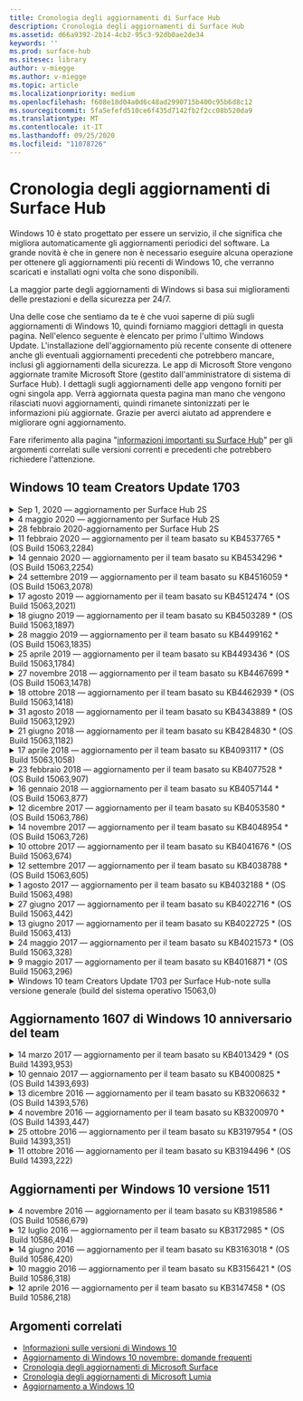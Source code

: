 ```yaml
---
title: Cronologia degli aggiornamenti di Surface Hub
description: Cronologia degli aggiornamenti di Surface Hub
ms.assetid: d66a9392-2b14-4cb2-95c3-92db0ae2de34
keywords: ''
ms.prod: surface-hub
ms.sitesec: library
author: v-miegge
ms.author: v-miegge
ms.topic: article
ms.localizationpriority: medium
ms.openlocfilehash: f608e18d04a0d6c48ad2990715b400c95b6d8c12
ms.sourcegitcommit: 5fa5efefd510ce6f435d7142fb2f2cc08b520da9
ms.translationtype: MT
ms.contentlocale: it-IT
ms.lasthandoff: 09/25/2020
ms.locfileid: "11078726"
---
```

# Cronologia degli aggiornamenti di Surface Hub

Windows 10 è stato progettato per essere un servizio, il che significa che migliora automaticamente gli aggiornamenti periodici del software. La grande novità è che in genere non è necessario eseguire alcuna operazione per ottenere gli aggiornamenti più recenti di Windows 10, che verranno scaricati e installati ogni volta che sono disponibili.

La maggior parte degli aggiornamenti di Windows si basa sui miglioramenti delle prestazioni e della sicurezza per 24/7.

Una delle cose che sentiamo da te è che vuoi saperne di più sugli aggiornamenti di Windows 10, quindi forniamo maggiori dettagli in questa pagina. Nell'elenco seguente è elencato per primo l'ultimo Windows Update. L'installazione dell'aggiornamento più recente consente di ottenere anche gli eventuali aggiornamenti precedenti che potrebbero mancare, inclusi gli aggiornamenti della sicurezza. Le app di Microsoft Store vengono aggiornate tramite Microsoft Store (gestito dall'amministratore di sistema di Surface Hub). I dettagli sugli aggiornamenti delle app vengono forniti per ogni singola app.
Verrà aggiornata questa pagina man mano che vengono rilasciati nuovi aggiornamenti, quindi rimanete sintonizzati per le informazioni più aggiornate. Grazie per averci aiutato ad apprendere e migliorare ogni aggiornamento.

Fare riferimento alla pagina "[informazioni importanti su Surface Hub](https://support.microsoft.com/products/surface-devices/surface-hub)" per gli argomenti correlati sulle versioni correnti e precedenti che potrebbero richiedere l'attenzione.

## Windows 10 team Creators Update 1703

<details>
<summary>Sep 1, 2020 — aggiornamento per Surface Hub 2S</summary>

Questo aggiornamento è specifico di Surface Hub 2S e fornisce gli aggiornamenti del driver e del firmware descritti di seguito:

* Aggiornamento del firmware di Surface SMC-1.177.139.0
  * Migliora gli scenari di ripristino del campo.
* Aggiornamento del firmware di Surface SSD-5.14.139.0
  * Migliora la stabilità del sistema.
* Driver hub di Surface Serial-9.40.139.0
  * Migliora la stabilità del sistema.
</details>

<details>
<summary>4 maggio 2020 — aggiornamento per Surface Hub 2S</summary>

Questo aggiornamento è specifico di Surface Hub 2S e fornisce gli aggiornamenti del driver e del firmware descritti di seguito:

* Driver audio per Surface USB-15.3.6.0
  * Migliora le prestazioni audio direzionali.
* Driver audio per la visualizzazione Intel (R)-10.27.0.5
  * Migliora gli scenari di condivisione dello schermo.
* Driver di grafica Intel (R)-26.20.100.7263
  * Migliora la stabilità del sistema.
* Driver di sistema Surface-1.7.139.0
  * Migliora la stabilità del sistema.
* Aggiornamento del firmware di Surface SMC-1.176.139.0
  * Migliora la stabilità del sistema.
</details>

<details>
<summary>28 febbraio 2020-aggiornamento per Surface Hub 2S</summary>

Questo aggiornamento è specifico di Surface Hub 2S e fornisce gli aggiornamenti del driver e del firmware descritti di seguito:

* Driver di integrazione della superficie-13.46.139.0 
  * Migliora gli scenari di luminosità dello schermo.
* Driver di interfaccia di Intel (R) Management Engine-1914.12.0.1256
  * Migliora la stabilità del sistema.
* Aggiornamento del firmware di Surface SMC-1.161.139.0
  * Migliora le prestazioni della batteria della penna.
* Aggiornamento di Surface UEFI-694.2938.768.0
  * Migliora la stabilità del sistema.
</details>

<details>
<summary>11 febbraio 2020 — aggiornamento per il team basato su KB4537765 * (OS Build 15063,2284)</summary>

Questo aggiornamento per Surface Hub include miglioramenti della qualità e correzioni per la sicurezza. Gli aggiornamenti principali per Surface Hub, non già descritti nella [cronologia degli aggiornamenti di Windows 10](https://support.microsoft.com/help/4018124/windows-10-update-history), includono:

* Risolve un problema in cui l'hub 2S non può essere sentito bene dagli altri partecipanti durante le chiamate Skype for business.
* Migliora l'affidabilità per alcuni scenari di utilizzo della lingua araba, ebraica e di altro linguaggio RTL in Surface Hub.

Fare riferimento alla guida per l' [amministratore di Surface Hub](https://docs.microsoft.com/surface-hub/) per abilitare/disabilitare le funzionalità e i servizi del dispositivo.
*[KB4537765](https://support.microsoft.com/help/4537765)
</details>

<details>
<summary>14 gennaio 2020 — aggiornamento per il team basato su KB4534296 * (OS Build 15063,2254)</summary>

Questo aggiornamento per Surface Hub include miglioramenti della qualità e correzioni per la sicurezza. Gli aggiornamenti principali per Surface Hub, non già descritti nella [cronologia degli aggiornamenti di Windows 10](https://support.microsoft.com/help/4018124/windows-10-update-history), includono:

* Risolve un problema con la raccolta di log per Microsoft Surface Hub 2S.

Fare riferimento alla guida per l' [amministratore di Surface Hub](https://docs.microsoft.com/surface-hub/) per abilitare/disabilitare le funzionalità e i servizi del dispositivo.
*[KB4534296](https://support.microsoft.com/help/4534296)
</details>

<details>
<summary>24 settembre 2019 — aggiornamento per il team basato su KB4516059 * (OS Build 15063,2078)</summary>

Questo aggiornamento per Surface Hub include miglioramenti della qualità e correzioni per la sicurezza. Gli aggiornamenti principali per Surface Hub, non già descritti nella [cronologia degli aggiornamenti di Windows 10](https://support.microsoft.com/help/4018124/windows-10-update-history), includono:

 * Aggiornare la pagina impostazioni di ripristino di Surface Hub 2S per riflettere accuratamente le opzioni di ripristino.
 * Aggiornare la schermata iniziale di Surface Hub 2S per migliorare la riconoscibilità del dispositivo.
 * È stato risolto un problema con la visualizzazione in modo non corretto dello sfondo di Windows Team Shell.
 * È stato risolto un problema con la persistenza del layout del menu Start quando è stato configurato tramite MDM.
 * È stato risolto un problema in Microsoft Edge che si verifica quando si esplorano alcuni siti Web interni.
 * È stato risolto un problema in Skype for business che si verifica quando si presenta in modalità schermo intero.

Fare riferimento alla guida per l' [amministratore di Surface Hub](https://docs.microsoft.com/surface-hub/) per abilitare/disabilitare le funzionalità e i servizi del dispositivo.
*[KB4503289](https://support.microsoft.com/help/4503289)
</details>

<details>
<summary>17 agosto 2019 — aggiornamento per il team basato su KB4512474 * (OS Build 15063,2021)</summary>

Questo aggiornamento per Surface Hub include miglioramenti della qualità e correzioni per la sicurezza. Gli aggiornamenti principali per Surface Hub, non già descritti nella [cronologia degli aggiornamenti di Windows 10](https://support.microsoft.com/help/4018124/windows-10-update-history), includono:

 * Assicura che il video su Hub 2S sia impostato su "Duplica".
 * Migliora l'affidabilità per alcuni scenari di utilizzo della lingua araba in Surface Hub.

Fare riferimento alla guida per l' [amministratore di Surface Hub](https://docs.microsoft.com/surface-hub/) per abilitare/disabilitare le funzionalità e i servizi del dispositivo.
*[KB4503289](https://support.microsoft.com/help/4503289)
 </details>

<details>
<summary>18 giugno 2019 — aggiornamento per il team basato su KB4503289 * (OS Build 15063,1897)</summary>

Questo aggiornamento per Surface Hub include miglioramenti della qualità e correzioni per la sicurezza. Gli aggiornamenti principali per Surface Hub, non già descritti nella [cronologia degli aggiornamenti di Windows 10](https://support.microsoft.com/help/4018124/windows-10-update-history), includono:

* Risolve un problema che impedisce a un utente di accedere a un dispositivo Microsoft Surface Hub con un account di Azure Active Directory. Questo problema si verifica perché una sessione precedente non è terminata correttamente.
* Aggiunge il supporto per le connessioni TLS 1,2 ai provider di identità e Exchange negli scenari di configurazione dell'account del dispositivo.
* Correzioni per migliorare l'affidabilità dell'app di diagnostica hardware in hub 2S. 
* Correzione per migliorare la coerenza dell'esperienza di configurazione della prima esecuzione in hub 2S. 

Fare riferimento alla guida per l' [amministratore di Surface Hub](https://docs.microsoft.com/surface-hub/) per abilitare/disabilitare le funzionalità e i servizi del dispositivo.
*[KB4503289](https://support.microsoft.com/help/4503289)
</details>

<details>
<summary>28 maggio 2019 — aggiornamento per il team basato su KB4499162 * (OS Build 15063,1835)</summary>

Questo aggiornamento per Surface Hub include miglioramenti della qualità e correzioni per la sicurezza. Gli aggiornamenti principali per Surface Hub, non già descritti nella [cronologia degli aggiornamenti di Windows 10](https://support.microsoft.com/help/4018124/windows-10-update-history), includono:

* Assicura che agli utenti di Surface Hub non venga chiesto di immettere le credenziali del proxy dopo che è stata abilitata la funzionalità "Usa credenziali account dispositivo".
* Risolve un problema in cui le connessioni Skype non riescono periodicamente perché l'audio/video non usa il proxy corretto.
* Aggiunge il supporto per TLS 1,2 in Skype for business.
* Risolve un errore di connessione SIP nel client Skype quando il server Skype ha disabilitato TLS 1,0 o TLS 1,1.

Fare riferimento alla guida per l' [amministratore di Surface Hub](https://docs.microsoft.com/surface-hub/) per abilitare/disabilitare le funzionalità e i servizi del dispositivo.
*[KB4499162](https://support.microsoft.com/help/4499162)
</details>

<details>
<summary>25 aprile 2019 — aggiornamento per il team basato su KB4493436 * (OS Build 15063,1784)</summary>

Questo aggiornamento per Surface Hub include miglioramenti della qualità e correzioni per la sicurezza. Gli aggiornamenti principali per Surface Hub, non già descritti nella [cronologia degli aggiornamenti di Windows 10](https://support.microsoft.com/help/4018124/windows-10-update-history), includono:

* Risolve i problemi di sincronizzazione video e audio con alcuni dispositivi USB connessi all'hub Surface.

Fare riferimento alla guida per l' [amministratore di Surface Hub](https://docs.microsoft.com/surface-hub/) per abilitare/disabilitare le funzionalità e i servizi del dispositivo.
*[KB4493436](https://support.microsoft.com/help/4493436)
</details>

<details>
<summary>27 novembre 2018 — aggiornamento per il team basato su KB4467699 * (OS Build 15063,1478)</summary>

Questo aggiornamento per Surface Hub include miglioramenti della qualità e correzioni per la sicurezza. Gli aggiornamenti principali per Surface Hub, non già descritti nella [cronologia degli aggiornamenti di Windows 10](https://support.microsoft.com/help/4018124/windows-10-update-history), includono:

* Risolve un problema che impedisce ad alcuni utenti di accedere a "riunioni e file personali".

Fare riferimento alla guida per l' [amministratore di Surface Hub](https://docs.microsoft.com/surface-hub/) per abilitare/disabilitare le funzionalità e i servizi del dispositivo.
*[KBKB4467699](https://support.microsoft.com/help/KB4467699)
</details>

<details>
<summary>18 ottobre 2018 — aggiornamento per il team basato su KB4462939 * (OS Build 15063,1418)</summary>

Questo aggiornamento per Surface Hub include miglioramenti della qualità e correzioni per la sicurezza. Gli aggiornamenti principali per Surface Hub, non già descritti nella [cronologia degli aggiornamenti di Windows 10](https://support.microsoft.com/help/4018124/windows-10-update-history), includono:

* Correzioni per Skype for business: 
  * Risolve il problema di connessione Skype for business durante la ripresa da Sleep
  * Risolve il problema della connessione di rete Skype for business, quando il dispositivo è connesso a Internet
  * Risolve l'arresto anomalo di Skype for business durante la ricerca di utenti dalla directory
* Risolve il problema in cui l'hub riporta erroneamente "nessuna connessione Internet" in ambienti proxy aziendali.
* È stata implementata una funzionalità che consente ai clienti di eseguire l'operazione in una nuova esperienza lavagna.

Fare riferimento alla guida per l' [amministratore di Surface Hub](https://docs.microsoft.com/surface-hub/) per abilitare/disabilitare le funzionalità e i servizi del dispositivo.
*[KB4462939](https://support.microsoft.com/help/4462939)
</details>

<details>
<summary>31 agosto 2018 — aggiornamento per il team basato su KB4343889 * (OS Build 15063,1292)</summary>

Questo aggiornamento per Surface Hub include miglioramenti della qualità e correzioni per la sicurezza. Gli aggiornamenti principali per Surface Hub, non già descritti nella [cronologia degli aggiornamenti di Windows 10](https://support.microsoft.com/help/4018124/windows-10-update-history), includono:

* Aggiunge il supporto per Microsoft Teams
* Risolve il problema di gestione delle attività con la registrazione di Intune
* Consente agli amministratori di disabilitare la messaggistica istantanea e i servizi di posta elettronica per l'hub
* Ulteriori correzioni di bug e miglioramenti dell'affidabilità per l'app di Surface Hub Skype for business

Fare riferimento alla guida per l' [amministratore di Surface Hub](https://docs.microsoft.com/surface-hub/) per abilitare/disabilitare le funzionalità e i servizi del dispositivo.
*[KB4343889](https://support.microsoft.com/help/4343889)
</details>

<details>
<summary>21 giugno 2018 — aggiornamento per il team basato su KB4284830 * (OS Build 15063,1182)</summary>

Questo aggiornamento per Surface Hub include miglioramenti della qualità e correzioni per la sicurezza. Gli aggiornamenti principali per Surface Hub, non già descritti nella [cronologia degli aggiornamenti di Windows 10](https://support.microsoft.com/help/4018124/windows-10-update-history), includono:

* Modifica della telemetria per il supporto dei requisiti di PILR in EMEA

Fare riferimento alla guida per l' [amministratore di Surface Hub](https://docs.microsoft.com/surface-hub/) per abilitare/disabilitare le funzionalità e i servizi del dispositivo.
*[KB4284830](https://support.microsoft.com/help/KB4284830)
</details>

<details>
<summary>17 aprile 2018 — aggiornamento per il team basato su KB4093117 * (OS Build 15063,1058)</summary>

Questo aggiornamento per Surface Hub include miglioramenti della qualità e correzioni per la sicurezza. Gli aggiornamenti principali per Surface Hub, non già descritti nella [cronologia degli aggiornamenti di Windows 10](https://support.microsoft.com/help/4018124/windows-10-update-history), includono:

* Risolve un problema di proiezione cablata
* Abilita l'aggiornamento in blocco per determinati criteri MDM (Mobile Device Management)
* Risolve il problema con il telefono con chiamate internazionali
* Risolvere i problemi di risoluzione delle immagini quando 2 hub di Surface si uniscono alla stessa riunione
* Risolve l'errore di gestione dei certificati OMS (Operations Management Suite)
* Risolve un problema di sicurezza quando si pulisce alla fine di una sessione
* Indirizzi Miracast problema, quando Surface Hub viene specificato per i canali da 149 a 165
  * I canali da 149 a 165 continueranno a essere inutilizzabili in Europa, Giappone o Israele a causa di normative governative regionali

Fare riferimento alla guida per l' [amministratore di Surface Hub](https://docs.microsoft.com/surface-hub/) per abilitare/disabilitare le funzionalità e i servizi del dispositivo.
*[KB4093117](https://support.microsoft.com/help/4093117)
</details>

<details>
<summary>23 febbraio 2018 — aggiornamento per il team basato su KB4077528 * (OS Build 15063,907)</summary>

Questo aggiornamento per Surface Hub include miglioramenti della qualità e correzioni per la sicurezza. Gli aggiornamenti principali per Surface Hub, non già descritti nella [cronologia degli aggiornamenti di Windows 10](https://support.microsoft.com/help/4018124/windows-10-update-history), includono:

* Risolto un problema per cui le impostazioni MDM non venivano applicate correttamente
* Processo di pulizia migliorato

Fare riferimento alla guida per l' [amministratore di Surface Hub](https://docs.microsoft.com/surface-hub/) per abilitare/disabilitare le funzionalità e i servizi del dispositivo.
*[KB4077528](https://support.microsoft.com/help/4077528)
</details>

<details>
<summary>16 gennaio 2018 — aggiornamento per il team basato su KB4057144 * (OS Build 15063,877)</summary>

Questo aggiornamento per Surface Hub include miglioramenti della qualità e correzioni per la sicurezza. Gli aggiornamenti principali per Surface Hub, non già descritti nella [cronologia degli aggiornamenti di Windows 10](https://support.microsoft.com/help/4018124/windows-10-update-history), includono:

* Aggiunge la possibilità di gestire il layout di riquadro del menu Start tramite MDM
* Correzione di bug MDM sulla configurazione della rotazione delle password

Fare riferimento alla guida per l' [amministratore di Surface Hub](https://docs.microsoft.com/surface-hub/) per abilitare/disabilitare le funzionalità e i servizi del dispositivo.
*[KB4057144](https://support.microsoft.com/help/4057144)
</details>

<details>
<summary>12 dicembre 2017 — aggiornamento per il team basato su KB4053580 * (OS Build 15063,786)</summary>

Questo aggiornamento per Surface Hub include miglioramenti della qualità e correzioni per la sicurezza. Gli aggiornamenti principali per Surface Hub, non già descritti nella [cronologia degli aggiornamenti di Windows 10](https://support.microsoft.com/help/4018124/windows-10-update-history), includono:

* Risolve i flash video della fotocamera (strappi o sfarfallio) durante le chiamate Skype for business
* Risolve il problema di ID SSD centro notifiche

Fare riferimento alla guida per l' [amministratore di Surface Hub](https://docs.microsoft.com/surface-hub/) per abilitare/disabilitare le funzionalità e i servizi del dispositivo.
*[KB4053580](https://support.microsoft.com/help/4053580)
</details>

<details>
<summary>14 novembre 2017 — aggiornamento per il team basato su KB4048954 * (OS Build 15063,726)</summary>

Questo aggiornamento per Surface Hub include miglioramenti della qualità e correzioni per la sicurezza. Gli aggiornamenti principali per Surface Hub, non già descritti nella [cronologia degli aggiornamenti di Windows 10](https://support.microsoft.com/help/4018124/windows-10-update-history), includono:

* Aggiornamento delle funzionalità che consente ai clienti di abilitare l'autenticazione di rete cablata 802.1 x usando i criteri MDM.
* Un aggiornamento delle caratteristiche che consente agli utenti di selezionare dinamicamente un'applicazione di loro scelta quando si apre un file.
* Correzione che garantisce che la pulizia della sessione finale rimuova completamente tutte le connessioni tra l'account dell'utente e il dispositivo.
* Correzione delle prestazioni che migliora il tempo di pulizia e il tempo di connessione Miracast.
* Introduce un facile utilizzo dell'autenticazione durante le riunioni ad-Garrett.
* Correzione che consente ai componenti del servizio di usare lo stesso proxy configurato in tutto il dispositivo.
* Riduce e protegge in modo più completo la telemetria trasmessa dal dispositivo, riducendo l'utilizzo della larghezza di banda.
* Consente a una funzionalità che consente agli utenti di inviare un feedback a Microsoft dopo la conclusione di una riunione.

Fare riferimento alla guida per l' [amministratore di Surface Hub](https://docs.microsoft.com/surface-hub/) per abilitare/disabilitare le funzionalità e i servizi del dispositivo.
*[KB4048954](https://support.microsoft.com/help/4048954)
</details>

<details>
<summary>10 ottobre 2017 — aggiornamento per il team basato su KB4041676 * (OS Build 15063,674)</summary>

Questo aggiornamento per Surface Hub include miglioramenti della qualità e correzioni per la sicurezza. Gli aggiornamenti principali per Surface Hub, non già descritti nella [cronologia degli aggiornamenti di Windows 10](https://support.microsoft.com/help/4018124/windows-10-update-history), includono:

* Skype for Business
  * Risolve il problema che richiede il riavvio di un dispositivo durante la ripresa dal sonno.
  * Risolve un problema per cui i contatti esterni non sono stati risolti tramite l'account Hub Skype online.
* PowerPoint
  * Risolve un problema in cui alcune presentazioni di PowerPoint non si proiettano in hub.
* Generale
  * Risolvere il problema per cui non è stato possibile disabilitare la porta USB dall'amministratore di sistema.

*[KB4041676](https://support.microsoft.com/help/4041676)
</details>

<details>
<summary>12 settembre 2017 — aggiornamento per il team basato su KB4038788 * (OS Build 15063,605) </summary>

Questo aggiornamento per Surface Hub include miglioramenti della qualità e correzioni per la sicurezza. Gli aggiornamenti principali per Surface Hub, non già descritti nella [cronologia degli aggiornamenti di Windows 10](https://support.microsoft.com/help/4018124/windows-10-update-history), includono:

* Sicurezza
  * Risolve il problema con BitLocker quando il dispositivo viene riattivato dalla sospensione.
* Generale
  * Riduce la frequenza/quantità di telemetria per l'integrità del dispositivo e migliora le prestazioni del sistema.
  * Risolve un problema che impediva al dispositivo di raccogliere i registri di sistema.

*[KB4038788](https://support.microsoft.com/help/4038788)
</details>

<details>
<summary>1 agosto 2017 — aggiornamento per il team basato su KB4032188 * (OS Build 15063,498)</summary>

* Skype for Business 
  * Risolve il problema di accesso di Skype for business, che richiede Riprova o riavvia il sistema.
  * Risolve il tempo di riunione di Skype for business che viene visualizzato in modo non corretto.
  * Correzioni per migliorare l'affidabilità degli hub di Surface per Skype for business.

*[KB4032188](https://support.microsoft.com/help/4032188)
</details>

<details>
<summary>27 giugno 2017 — aggiornamento per il team basato su KB4022716 * (OS Build 15063,442)</summary>

Questo aggiornamento per Surface Hub include miglioramenti della qualità e correzioni per la sicurezza. Gli aggiornamenti principali per Surface Hub, non già descritti nella [cronologia degli aggiornamenti di Windows 10](https://support.microsoft.com/help/4018124/windows-10-update-history), includono:

* L'indirizzo del driver NVIDIA si arresta in modo anomalo e può richiedere il blocco di Surface Hub di 84, che richiede un riavvio manuale.
* Risolto un problema per cui alcune app non vengono avviate in un hub di Surface di 84.

*[KB4022716](https://support.microsoft.com/help/4022716)
</details>

<details>
<summary>13 giugno 2017 — aggiornamento per il team basato su KB4022725 * (OS Build 15063,413)</summary>

Questo aggiornamento per Surface Hub include miglioramenti della qualità e correzioni per la sicurezza. Gli aggiornamenti principali per Surface Hub, non già descritti nella [cronologia degli aggiornamenti di Windows 10](https://support.microsoft.com/help/4018124/windows-10-update-history), includono:

* Generale
  * Problemi di eliminazione dell'input penna risolti con le penne
  * Risolto il problema causando il tempo esteso alla riunione "cleanup"

*[KB4022725](https://support.microsoft.com/help/4022725)
</details>

<details>
<summary>24 maggio 2017 — aggiornamento per il team basato su KB4021573 * (OS Build 15063,328)</summary>

Questo aggiornamento per Surface Hub include miglioramenti della qualità e correzioni per la sicurezza. Gli aggiornamenti principali per Surface Hub, non già descritti nella [cronologia degli aggiornamenti di Windows 10](https://support.microsoft.com/help/4018124/windows-10-update-history), includono:

* Generale
  * Problema risolto con la conservazione delle impostazioni proxy durante il problema di aggiornamento

*[KB4021573](https://support.microsoft.com/help/4021573)
</details>

<details>
<summary>9 maggio 2017 — aggiornamento per il team basato su KB4016871 * (OS Build 15063,296)</summary>

Questo aggiornamento per Surface Hub include miglioramenti della qualità e correzioni per la sicurezza. Gli aggiornamenti principali per Surface Hub, non già descritti nella [cronologia degli aggiornamenti di Windows 10](https://support.microsoft.com/help/4018124/windows-10-update-history), includono:

* Generale
  * Problema del ciclo di sospensione/riattivazione risolto
  * Risolti diversi problemi di ripristino e recupero
  * Problema della scheda cronologia aggiornamenti risolti
  * Problema di avvio del servizio Miracast risolto
* App
  * Errore di aggiornamento pacchetto dell'app risolto

*[KB4016871](https://support.microsoft.com/help/4016871)
</details>

<details>
<summary>Windows 10 team Creators Update 1703 per Surface Hub-note sulla versione generale (build del sistema operativo 15063,0)</summary>

Questo aggiornamento per Surface Hub include miglioramenti della qualità e correzioni per la sicurezza. Gli aggiornamenti principali per Surface Hub, non già descritti nella [cronologia degli aggiornamenti di Windows 10](https://support.microsoft.com/help/4018124/windows-10-update-history), includono:

* Evoluzione dell'esperienza dello schermo di grandi dimensioni 
  * È stato migliorato il carosello delle riunioni in benvenuto e inizio
  * Partecipare alle riunioni e terminare la sessione direttamente dal menu Start
  * Le app possono usare più dello schermo durante una sessione
  * Controlli Skype semplificati
  * Meccanismi migliorati per fornire feedback
* Accedere al contenuto personale *
  * Single Sign-on personale da Welcome o Start
  * Partecipare alle riunioni e terminare la sessione direttamente dal menu Start
  * Accedere ai file personali tramite OneDrive for business direttamente dall'inizio
  * Accesso a un partecipante prepopolato
  * Flussi di autenticazione semplificati con l'app "Authenticator" * *
* Distribuzione & gestibilità 
  * Esperienza di configurazione semplificata tramite il provisioning bulk
  * Servizio recupero dispositivi basato su cloud
  * Supporto del certificato client aziendale
  * Supporto delle credenziali proxy migliorate
  * Supporto della configurazione di Skype Quality of Service (QoS) aggiunto e/Improved
  * Aggiunta della possibilità di impostare il volume di dispositivo predefinito nelle impostazioni
  * Supporto MDM migliorato per [le impostazioni](https://docs.microsoft.com/surface-hub/remote-surface-hub-management) di Surface Hub
* Sicurezza migliorata 
  * Aggiunta della possibilità di limitare le unità USB solo a BitLocker
  * Aggiunta della possibilità di disabilitare le porte USB tramite MDM
  * Aggiunta la possibilità di disabilitare la funzionalità "Riprendi sessione" in timeout
  * Aggiunta del supporto 802.1 x cablato
* Audio e proiezione
  * Miglioramenti del Dolby audio "Human speaker"
  * Riduci "tocco penna" quando si usa la penna durante le chiamate Skype for business
  * Aggiunto il supporto per le connessioni di infrastruttura Miracast
* Correzioni di affidabilità e prestazioni
  * Risolti diversi problemi di ripristino e recupero
  * Problema di autenticazione di Exchange Hub risolto quando si utilizzano i certificati client
  * Migliorata la connessione di rete Wi-Fi e la stabilità delle credenziali
  * Risolto il problema dell'audio Miracast e della sincronizzazione durante la riproduzione di video
  * Impostazione inclusa per disabilitare il comportamento di connessione automatica

* La funzionalità Single Sign-in richiede l'uso di Office365 e OneDrive for business * * fare riferimento alla guida per gli amministratori per i requisiti di servizio

</details>

## Aggiornamento 1607 di Windows 10 anniversario del team

<details>
<summary>14 marzo 2017 — aggiornamento per il team basato su KB4013429 * (OS Build 14393,953)</summary>

Questo aggiornamento per Surface Hub include miglioramenti della qualità e correzioni per la sicurezza. Gli aggiornamenti principali per Surface Hub, non già descritti nella [cronologia degli aggiornamenti di Windows 10](https://support.microsoft.com/help/4018124/windows-10-update-history), includono:

* Generale
  * Correzione della sicurezza per Esplora file per impedire l'esplorazione di percorsi di file con restrizioni
* Skype for Business
  * Correggere la latenza durante la condivisione dello schermo basata su desktop remoto

*[KB4013429](https://support.microsoft.com/help/4013429)
</details>

<details>
<summary>10 gennaio 2017 — aggiornamento per il team basato su KB4000825 * (OS Build 14393,693)</summary>

Questo aggiornamento per Surface Hub include miglioramenti della qualità e correzioni per la sicurezza. Gli aggiornamenti principali per Surface Hub, non già descritti nella [cronologia degli aggiornamenti di Windows 10](https://support.microsoft.com/help/4018124/windows-10-update-history), includono:

* Abilitazione della selezione dei layout di tastiera di 106/109 per l'uso con le tastiere giapponesi fisiche

*[KB4000825](https://support.microsoft.com/help/4000825)
</details>

<details>
<summary>13 dicembre 2016 — aggiornamento per il team basato su KB3206632 * (OS Build 14393,576)</summary>

Questo aggiornamento per Surface Hub include miglioramenti della qualità e correzioni per la sicurezza. Gli aggiornamenti principali per Surface Hub, non già descritti nella [cronologia degli aggiornamenti di Windows 10](https://support.microsoft.com/help/4018124/windows-10-update-history), includono:

* Risolve il problema della distorsione audio della connessione cablata

*[KB3206632](https://support.microsoft.com/help/3206632)
</details>

<details>
<summary>4 novembre 2016 — aggiornamento per il team basato su KB3200970 * (OS Build 14393,447)</summary>

Questo aggiornamento per l'aggiornamento dell'anniversario del team di Windows 10 (versione 1607) per Surface Hub include miglioramenti della qualità e correzioni della sicurezza. Gli aggiornamenti principali per Surface Hub, non già descritti nella [cronologia degli aggiornamenti di Windows 10](https://support.microsoft.com/help/4018124/windows-10-update-history), includono:

* Correzioni di bug di Skype for business per migliorare l'affidabilità

*[KB3200970](https://support.microsoft.com/help/3200970)
</details>

<details>
<summary>25 ottobre 2016 — aggiornamento per il team basato su KB3197954 * (OS Build 14393,351)</summary>

Questo aggiornamento per Surface Hub include miglioramenti della qualità e correzioni per la sicurezza. Gli aggiornamenti principali per Surface Hub, non già descritti nella [cronologia degli aggiornamenti di Windows 10](https://support.microsoft.com/help/4018124/windows-10-update-history), includono:

* Abilitazione della nuova funzionalità Sleep in OS e BIOS per ridurre il consumo di energia dell'hub Surface e migliorare l'affidabilità a lungo termine
* Generale
  * Risolve gli scenari in cui la tastiera su schermo a volte non viene visualizzata
  * Risolve il turno di applicazione lavagna che si verifica occasionalmente durante l'apertura di una riunione pianificata
  * Risolve il problema che impedisce agli amministratori di modificare la password di amministratore locale, dopo che il dispositivo è stato reimpostato
  * Problema di risoluzione del BIOS modifica con il rilevamento della barra di stato durante il ripristino del dispositivo
  * Aggiornamento UEFI per risolvere i problemi di spegnimento

*[KB3197954](https://support.microsoft.com/help/3197954)
</details>

<details>
<summary>11 ottobre 2016 — aggiornamento per il team basato su KB3194496 * (OS Build 14393,222)</summary>

Questo aggiornamento porta l'aggiornamento dell'anniversario del team di Windows 10 a Surface Hub e include miglioramenti della qualità e correzioni della sicurezza. Il dispositivo sarà in esecuzione Windows 10 versione 1607 dopo l'installazione. Gli aggiornamenti principali per Surface Hub, non già descritti nella [cronologia degli aggiornamenti di Windows 10](https://support.microsoft.com/help/4018124/windows-10-update-history), includono:

* Skype for Business
  * Miglioramenti delle prestazioni quando si partecipa a riunioni, inclusi i problemi quando si partecipa a una riunione con gli account federati
  * Supporto per la condivisione dello schermo basato su video (VBSS) ora disponibile in Skype for business per Surface Hub
  * Disconnessione risolta dopo 5 minuti di un problema di tempo di inattività
  * Errore di condivisione dello schermo di Skype hub-to-Hub risolto
  * Miglioramenti apportati a Skype video, tra cui:
    * Perdita di video durante la riunione con più relatori video
    * Ritaglio video durante le chiamate
    * Il video della chiamata in uscita non viene visualizzato per altri partecipanti
  * Problema risolto con l'errore di accesso UPN
  * Problema risolto con il tastierino telefonico durante l'uso delle chiamate SIP (Session Initiation Protocol)
* Lavagna
  * L'utente può ora salvare e richiamare le sessioni di lavagna usando il servizio online di OneDrive (tramite funzionalità di condivisione)
  * Migliorata l'avvio della lavagna quando si rimuove la penna dal Dock
* App
  * App OneDrive preinstallata per l'accesso ai file personali e di lavoro
  * App Foto preinstallate, per visualizzare foto e video
  * App PowerBI preinstallata per visualizzare i dashboard
  * Le app di Office-Word, Excel, PowerPoint-sono tutte abilitate per l'input penna
  * Edge in Surface hub ora supporta i siti Web basati su Flash
* Generale
  * Selezione del dispositivo audio abilitato (per gli hub di superficie collegati con dispositivi audio esterni)
  * Supporto abilitato per HDCP in un connettore di output DisplayPort
  * L'interfaccia utente di sistema cambia in impostazioni per l'ottimizzazione dell'usabilità (fare riferimento alle guide per gli [utenti e gli amministratori](https://www.microsoft.com/surface/support/surface-hub) per ulteriori dettagli)
  * Correzioni di bug e ottimizzazioni delle prestazioni per velocizzare il flusso di accesso di Azure Active Directory
  * Tempi significativamente migliorati per reimpostare e ripristinare un hub Surface
  * L'interfaccia utente di Windows Defender è stata aggiunta all'interno delle impostazioni
  * Tocco di UX migliorato per iniziare
  * Supporto abilitato per una proiezione wireless superiore a 1080p tramite Miracast, su dispositivi supportati
  * Risolto "non c'è connessione Internet" e "gli appuntamenti potrebbero non essere aggiornati" Stati di notifica falsi dall'avvio
  * Maggiore affidabilità della tastiera su schermo
  * Supporto aggiuntivo per la creazione di pacchetti di provisioning di Surface Hub con Windows Imaging & Configuration designer (ICD) e una soluzione migliorata per il monitoraggio degli hub Surface in Operations Management Suite (OMS)

*[KB3194496](https://support.microsoft.com/help/3194496)
</details>

## Aggiornamenti per Windows 10 versione 1511

<details>
<summary>4 novembre 2016 — aggiornamento per il team basato su KB3198586 * (OS Build 10586,679)</summary>

Questo aggiornamento per il team di Windows 10 (versione 1511) a Surface Hub include miglioramenti della qualità e correzioni di sicurezza delineati nella [cronologia degli aggiornamenti di Windows 10](https://support.microsoft.com/help/4018124/windows-10-update-history). Questo aggiornamento non contiene elementi specifici per il mozzo della superficie.

*[KB3198586](https://support.microsoft.com/help/3198586)
</details>

<details>
<summary>12 luglio 2016 — aggiornamento per il team basato su KB3172985 * (OS Build 10586,494)</summary>

Questo aggiornamento include miglioramenti della qualità e correzioni per la sicurezza. In questo aggiornamento non vengono introdotte nuove funzionalità del sistema operativo. Le modifiche chiave specifiche per l'hub Surface (quelle non già incluse nella [cronologia degli aggiornamenti di Windows 10](https://support.microsoft.com/help/4018124/windows-10-update-history)) includono:

* Risolto un problema che causava arresti anomali di sistema Windows
* Risolto un problema che causava un arresto anomalo del bordo
* Risolto un problema che causa un arresto anomalo del servizio
* Risolto un problema per cui alcuni dati dell'app non sono stati rimossi correttamente dopo una sessione
* Driver NFC aggiornato di Broadcom per migliorare le prestazioni NFC
* Aggiornamento del driver Wi-Fi Marvell per migliorare le prestazioni di Miracast
* Driver Nvidia aggiornato per correggere un bug di visualizzazione in cui 84 "i dispositivi di Surface Hub mostrano contenuto Dim o fuzzy
* Sono stati risolti numerosi problemi di Skype for business, tra cui: 
  * Problema che ha causato la disconnessione di Skype for business durante le riunioni
  * Problema in cui gli utenti non hanno potuto partecipare alle riunioni quando l'organizzatore della riunione era in una configurazione federata
  * Abilitazione della condivisione delle applicazioni Skype for business
  * Problema che ha causato un arresto anomalo dell'applicazione Skype
* Aggiunta di un prompt in "Impostazioni" per informare gli utenti che il sistema operativo può essere danneggiato se il ripristino del dispositivo viene interrotto prima del completamento

*[KB3172985](https://support.microsoft.com/help/3172985)
</details>

<details>
<summary>14 giugno 2016 — aggiornamento per il team basato su KB3163018 * (OS Build 10586,420)</summary>

Questo aggiornamento per Surface Hub include miglioramenti della qualità e correzioni per la sicurezza. In questo aggiornamento non vengono introdotte nuove funzionalità del sistema operativo. Gli aggiornamenti principali per Surface Hub, non già descritti nella [cronologia degli aggiornamenti di Windows 10](https://support.microsoft.com/help/4018124/windows-10-update-history), includono:

* Rilascio vincolato. Vedere il 12 luglio 2016- [KB3172985](https://support.microsoft.com/en-us/help/3172985) (OS Build 10586,494) per i dettagli del pacchetto specifici del mozzo di Surface

*[KB3163018](https://support.microsoft.com/help/3163018)
</details>

<details>
<summary>10 maggio 2016 — aggiornamento per il team basato su KB3156421 * (OS Build 10586,318)</summary>

Questo aggiornamento per Surface Hub include miglioramenti della qualità e correzioni per la sicurezza. In questo aggiornamento non vengono introdotte nuove funzionalità del sistema operativo. Gli aggiornamenti principali per Surface Hub, non già descritti nella [cronologia degli aggiornamenti di Windows 10](https://support.microsoft.com/help/4018124/windows-10-update-history), includono:

* Risolto un problema che impediva l'installazione di alcune app Store (OneDrive)
* Risolto un problema che causava l'interruzione dell'input tocco nelle applicazioni

*[KB3156421](https://support.microsoft.com/help/3156421)
</details>

<details>
<summary>12 aprile 2016 — aggiornamento per il team basato su KB3147458 * (OS Build 10586,218)</summary>

Questo aggiornamento per Surface Hub include miglioramenti della qualità e correzioni per la sicurezza. In questo aggiornamento non vengono introdotte nuove funzionalità del sistema operativo. Gli aggiornamenti principali per Surface Hub, non già descritti nella [cronologia degli aggiornamenti di Windows 10](https://support.microsoft.com/help/4018124/windows-10-update-history), includono:

* Risolto un problema per cui il livello del volume non è stato reimpostato correttamente

*[KB3147458](https://support.microsoft.com/help/3147458)
</details>

## Argomenti correlati

* [Informazioni sulle versioni di Windows 10](https://go.microsoft.com/fwlink/p/?LinkId=724328)
* [Aggiornamento di Windows 10 novembre: domande frequenti](https://windows.microsoft.com/windows-10/windows-update-faq)
* [Cronologia degli aggiornamenti di Microsoft Surface](https://go.microsoft.com/fwlink/p/?LinkId=724327)
* [Cronologia degli aggiornamenti di Microsoft Lumia](https://go.microsoft.com/fwlink/p/?LinkId=785968)
* [Aggiornamento a Windows 10](https://go.microsoft.com/fwlink/p/?LinkId=616447)
